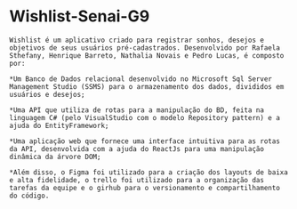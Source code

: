 # Wishlist-Senai-G9
	Wishlist é um aplicativo criado para registrar sonhos, desejos e objetivos de seus usuários pré-cadastrados. Desenvolvido por Rafaela Sthefany, Henrique Barreto, Nathalia Novais e Pedro Lucas, é composto por:
 
	*Um Banco de Dados relacional desenvolvido no Microsoft Sql Server Management Studio (SSMS) para o armazenamento dos dados, divididos em usuários e desejos;

	*Uma API que utiliza de rotas para a manipulação do BD, feita na linguagem C# (pelo VisualStudio com o modelo Repository pattern) e a ajuda do EntityFramework;

	*Uma aplicação web que fornece uma interface intuitiva para as rotas da API, desenvolvida com a ajuda do ReactJs para uma manipulação dinâmica da árvore DOM;

	*Além disso, o Figma foi utilizado para a criação dos layouts de baixa e alta fidelidade, o trello foi utilizado para a organização das tarefas da equipe e o girhub para o versionamento e compartilhamento do código.
